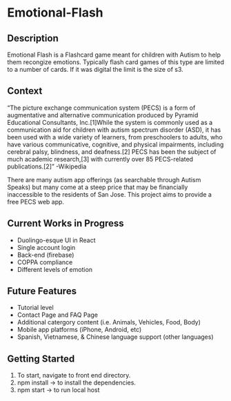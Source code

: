 # Emotional-Flash

## Description  
Emotional Flash is a Flashcard game meant for children with Autism to help them recongize emotions. Typically flash card games of this type are limited to a number of cards.  If it was digital the limit is the size of s3.

## Context  
“The picture exchange communication system (PECS) is a form of augmentative and alternative communication produced by Pyramid Educational Consultants, Inc.[1]While the system is commonly used as a communication aid for children with autism spectrum disorder (ASD), it has been used with a wide variety of learners, from preschoolers to adults, who have various communicative, cognitive, and physical impairments, including cerebral palsy, blindness, and deafness.[2] PECS has been the subject of much academic research,[3] with currently over 85 PECS-related publications.[2]” -Wikipedia

There are many autism app offerings (as searchable through Autism Speaks) but many come at a steep price that may be financially inaccessible to the residents of San Jose. This project aims to provide a free PECS web app. 

## Current Works in Progress  
* Duolingo-esque UI in React  
* Single account login  
* Back-end (firebase)
* COPPA compliance
* Different levels of emotion  

## Future Features  
* Tutorial level  
* Contact Page and FAQ Page  
* Additional catergory content (i.e. Animals, Vehicles, Food, Body)  
* Mobile app platforms (iPhone, Android, etc)  
* Spanish, Vietnamese, & Chinese language support (other languages)

## Getting Started  
1. To start, navigate to front end directory.
2. npm install  -> to install the dependencies.
3. npm start    -> to run local host
